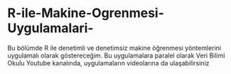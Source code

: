 # R-ile-Makine-Ogrenmesi-Uygulamalari-
Bu bölümde R ile denetimli ve denetimsiz makine öğrenmesi yöntemlerini uygulamalı olarak göstereceğim.
Bu uygulamalara paralel olarak Veri Bilimi Okulu Youtube kanalında, uygulamaların videolarına da ulaşabilirsiniz
